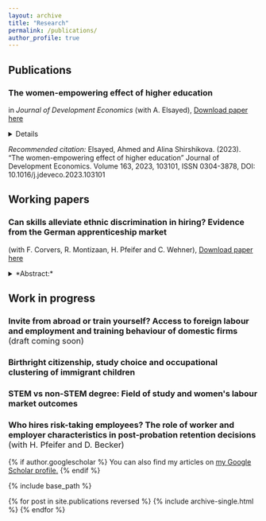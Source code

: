 ```yaml
---
layout: archive
title: "Research"
permalink: /publications/
author_profile: true
---
```

## Publications

### The women-empowering effect of higher education
in *Journal of Development Economics* (with A. Elsayed),
[Download paper here](http://alina-shirshikova.github.io/files/paper1_education.pdf)

<details>*Abstract:*
                               
We examine the effects of the large-scale construction of public universities in Egypt during the 1960s and 1970s. We found that opening a local university increased the likelihood of obtaining higher education degrees and had long-lasting positive effects on the labour market and marriage outcomes, particularly for women. We give insights on internal migration as a channel and show that migration prior to the university enrollment age decreased while migration after that age increased as an outcome of university construction. Local universities reduced men’s migration for study and women’s migration for early marriage. The paper highlights the importance of increasing access to higher education for positive social and labour outcomes, especially for women.
  
</details> 

*Recommended citation:* Elsayed, Ahmed and Alina Shirshikova. (2023). “The women-empowering effect of higher education” Journal of Development Economics. Volume 163, 2023, 103101, ISSN 0304-3878, DOI: 10.1016/j.jdeveco.2023.103101

## Working papers

### Can skills alleviate ethnic discrimination in hiring? Evidence from the German apprenticeship market
(with F. Corvers, R. Montizaan, H. Pfeifer and C. Wehner),
[Download paper here](http://alina-shirshikova.github.io/files/paper2_skills.pdf)

<details><summary>*Abstract:*</summary

One of the major strategies to tackle the issue of labour shortages across European countries is to promote labour mobility and attract individuals from both within and outside of Europe. However, ethnic discrimination can serve as a substantial barrier, rendering attempts to attract people from abroad less efficient. In this study, we investigate whether the social, digital, and analytical skills of job applicants, as well as their knowledge about the profession, can mitigate ethnic disparities in entry-level positions in the labour market. We conducted a survey experiment among a large, nationally representative sample of German firms that hire apprentices. We asked recruiters to evaluate the probability of inviting fictitious applicants to a job interview based on randomised characteristics, including ethnicity, skill quality, gender, time of residence, and education level. Our results show heterogeneous effects of skills on ethnic discrimination. While social skills help alleviate discrimination, our results also indicate that discrimination intensifies at higher levels of knowledge about the profession, implying greater disparities due to ethnic discrimination at the top of the skill distribution. We also show that the effect of skills differs depending on the ethnicity of the applicant.

</details>

## Work in progress

### Invite from abroad or train yourself? Access to foreign labour and employment and training behaviour of domestic firms  <span style="font-weight:normal">(draft coming soon)</span>  


### Birthright citizenship, study choice and occupational clustering of immigrant children

### STEM vs non-STEM degree: Field of study and women's labour market outcomes

### Who hires risk-taking employees? The role of worker and employer characteristics in post-probation retention decisions  <span style="font-weight:normal">(with H. Pfeifer and D. Becker)</span>   


{% if author.googlescholar %}
  You can also find my articles on <u><a href="{{author.googlescholar}}">my Google Scholar profile</a>.</u>
{% endif %}

{% include base_path %}

{% for post in site.publications reversed %}
  {% include archive-single.html %}
{% endfor %}
